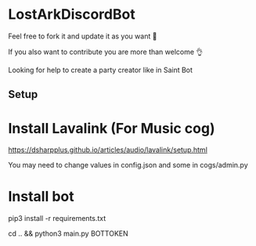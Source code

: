 # LostArkDiscordBot

Feel free to fork it and update it as you want 🙂

If you also want to contribute you are more than welcome 👌

Looking for help to create a party creator like in Saint Bot
## Setup
# Install Lavalink (For Music cog)
https://dsharpplus.github.io/articles/audio/lavalink/setup.html

You may need to change values in config.json and some in cogs/admin.py

# Install bot
pip3 install -r requirements.txt

cd .. && python3 main.py BOTTOKEN

